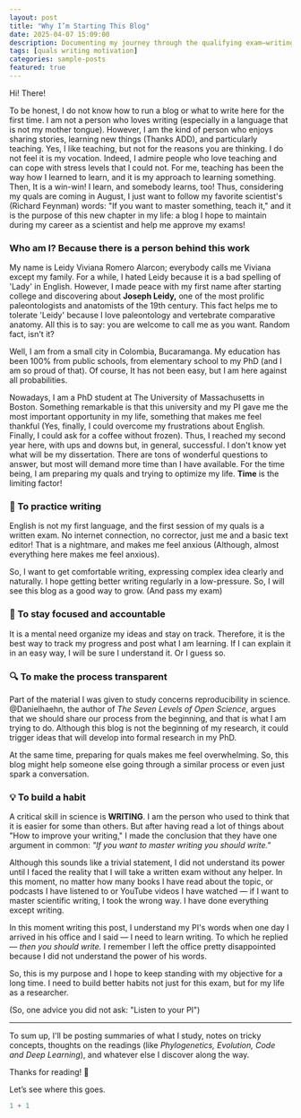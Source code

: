 ```yaml
---
layout: post
title: "Why I’m Starting This Blog"
date: 2025-04-07 15:09:00
description: Documenting my journey through the qualifying exam—writing to learn, reflect, and grow.
tags: [quals writing motivation]
categories: sample-posts
featured: true
---
```


Hi! There!

To be honest, I do not know how to run a blog or what to write here for the first time. I am not a person who loves writing (especially in a language that is not my mother tongue). However, I am the kind of person who enjoys sharing stories, learning new things (Thanks ADD), and particularly teaching. Yes, I like teaching, but not for the reasons you are thinking. I do not feel it is my vocation. Indeed, I admire people who love teaching and can cope with stress levels that I could not. For me, teaching has been the way how I learned to learn, and it is my approach to learning something. Then, It is a win-win! I learn, and somebody learns, too! Thus, considering my quals are coming in August, I just want to follow my favorite scientist's (Richard Feynman) words: "If you want to master something, teach it," and it is the purpose of this new chapter in my life: a blog I hope to maintain during my career as a scientist and help me approve my exams!

### Who am I? Because there is a person behind this work

My name is Leidy Viviana Romero Alarcon; everybody calls me Viviana except my family. For a while, I hated Leidy because it is a bad spelling of 'Lady' in English. However, I made peace with my first name after starting college and discovering about **Joseph Leidy,** one of the most prolific paleontologists and anatomists of the 19th century. This fact helps me to tolerate 'Leidy' because I love paleontology and vertebrate comparative anatomy. All this is to say: you are welcome to call me as you want. Random fact, isn't it?

Well, I am from a small city in Colombia, Bucaramanga. My education has been 100% from public schools, from elementary school to my PhD (and I am so proud of that). Of course, It has not been easy, but I am here against all probabilities.

Nowadays, I am a PhD student at The University of Massachusetts in Boston. Something remarkable is that this university and my PI gave me the most important opportunity in my life, something that makes me feel thankful (Yes, finally, I could overcome my frustrations about English. Finally, I could ask for a coffee without frozen). Thus, I reached my second year here, with ups and downs but, in general, successful. I don't know yet what will be my dissertation. There are tons of wonderful questions to answer, but most will demand more time than I have available. For the time being, I am preparing my quals and trying to optimize my life. **Time** is the limiting factor!

### 📝 To practice writing

English is not my first language, and the first session of my quals is a written exam. No internet connection, no corrector, just me and a basic text editor! That is a nightmare, and makes me feel anxious (Although, almost everything here makes me feel anxious).

So, I want to get comfortable writing, expressing complex idea clearly and naturally. I hope getting better writing regularly in a low-pressure. So, I will see this blog as a good way to grow. (And pass my exam)

### 🎯 To stay focused and accountable

It is a mental need organize my ideas and stay on track. Therefore, it is the best way to track my progress and post what I am learning. If I can explain it in an easy way, I will be sure I understand it. Or I guess so.

### 🔍 To make the process transparent

Part of the material I was given to study concerns reproducibility in science. @Danielhaehn, the author of *The Seven Levels of Open Science*, argues that we should share our process from the beginning, and that is what I am trying to do. Although this blog is not the beginning of my research, it could trigger ideas that will develop into formal research in my PhD.

At the same time, preparing for quals makes me feel overwhelming. So, this blog might help someone else going through a similar process or even just spark a conversation.

### 💡 To build a habit

A critical skill in science is **WRITING**. I am the person who used to think that it is easier for some than others. But after having read a lot of things about "How to improve your writing," I made the conclusion that they have one argument in common: *"If you want to master writing you should write."*

Although this sounds like a trivial statement, I did not understand its power until I faced the reality that I will take a written exam without any helper. In this moment, no matter how many books I have read about the topic, or podcasts I have listened to or YouTube videos I have watched — if I want to master scientific writing, I took the wrong way. I have done everything except writing.

In this moment writing this post, I understand my PI's words when one day I arrived in his office and I said — I need to learn writing. To which he replied — *then you should write.* I remember I left the office pretty disappointed because I did not understand the power of his words.

So, this is my purpose and I hope to keep standing with my objective for a long time. I need to build better habits not just for this exam, but for my life as a researcher.

(So, one advice you did not ask: "Listen to your PI")

---

To sum up, I'll be posting summaries of what I study, notes on tricky concepts, thoughts on the readings (like *Phylogenetics, Evolution, Code and Deep Learning*), and whatever else I discover along the way.

Thanks for reading! 🌱

Let’s see where this goes.

```r
1 + 1
```
